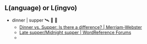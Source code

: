 ## L(anguage) or L(ingvo) 

- dinner | supper  🛰️ 🍅 🧀 
  - [Dinner vs. Supper: Is there a difference? | Merriam-Webster](https://www.merriam-webster.com/words-at-play/dinner-vs-supper-difference-history-meaning) 
  - [Late supper/Midnight supper | WordReference Forums](https://forum.wordreference.com/threads/late-supper-midnight-supper.2189885/) 
  - 

